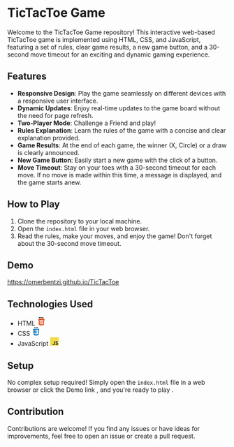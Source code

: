 # TicTacToe Game

Welcome to the TicTacToe Game repository! This interactive web-based TicTacToe game is implemented using HTML, CSS, and JavaScript, featuring a set of rules, clear game results, a new game button, and a 30-second move timeout for an exciting and dynamic gaming experience.

## Features

- **Responsive Design**: Play the game seamlessly on different devices with a responsive user interface.
- **Dynamic Updates**: Enjoy real-time updates to the game board without the need for page refresh.
- **Two-Player Mode**: Challenge a Friend and play!
- **Rules Explanation**: Learn the rules of the game with a concise and clear explanation provided.
- **Game Results**: At the end of each game, the winner (X, Circle) or a draw is clearly announced.
- **New Game Button**: Easily start a new game with the click of a button.
- **Move Timeout**: Stay on your toes with a 30-second timeout for each move. If no move is made within this time, a message is displayed, and the game starts anew.

## How to Play

1. Clone the repository to your local machine.
2. Open the `index.html` file in your web browser.
3. Read the rules, make your moves, and enjoy the game! Don't forget about the 30-second move timeout.

## Demo

https://omerbentzi.github.io/TicTacToe

## Technologies Used

- HTML <img src="https://raw.githubusercontent.com/devicons/devicon/master/icons/html5/html5-original-wordmark.svg" alt="HTML Logo" width="20">
- CSS <img src="https://raw.githubusercontent.com/devicons/devicon/master/icons/css3/css3-original-wordmark.svg" alt="CSS Logo" width="20">
- JavaScript <img src="https://raw.githubusercontent.com/devicons/devicon/master/icons/javascript/javascript-original.svg" alt="JavaScript Logo" width="20">

## Setup

No complex setup required! Simply open the `index.html` file in a web browser or click the Demo link , and you're ready to play .

## Contribution

Contributions are welcome! If you find any issues or have ideas for improvements, feel free to open an issue or create a pull request.
